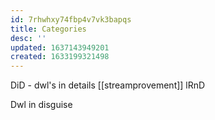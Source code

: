 ```yaml
---
id: 7rhwhxy74fbp4v7vk3bapqs
title: Categories
desc: ''
updated: 1637143949201
created: 1633199321498
---
```


DiD - dwl's in details
[[streamprovement]]
lRnD

Dwl in disguise
